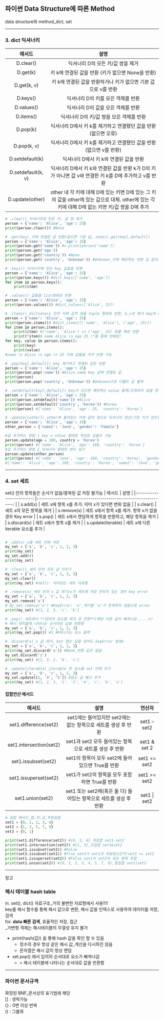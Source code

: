 ## 파이썬 Data Structure에 따른 Method
data structure와 method_dict, set

---
### 3. dict 딕셔너리  

|            메서드           	|                                                                                설명                                                                              	|
|:---------------------------:	|:----------------------------------------------------------------------------------------------------------------------------------------------------------------:	|
|           D.clear()         	|     딕셔너리 D의   모든 키/값 쌍을 제거                                                                                                                          	|
|           D.get(k)          	|     키 k에   연결된 값을 반환 (키가 없으면 None을 반환)                                                                                                          	|
|         D.get(k,   v)       	|     키 k에   연결된 값을 반환하거나 키가 없으면 기본 값으로 v를 반환                                                                                             	|
|           D.keys()          	|     딕셔너리 D의   키를 모은 객체를 반환                                                                                                                         	|
|          D.values()         	|     딕셔너리 D의   값을 모은 객체를 반환                                                                                                                         	|
|           D.items()         	|     딕셔너리 D의   키/값 쌍을 모은 객체를 반환                                                                                                                   	|
|           D.pop(k)          	|     딕셔너리 D에서   키 k를 제거하고 연결됐던 값을 반환 (없으면   오류)                                                                                          	|
|         D.pop(k,   v)       	|     딕셔너리 D에서   키 k를 제거하고 연결됐던 값을 반환 (없으면   v를 반환)                                                                                      	|
|        D.setdefault(k)      	|     딕셔너리 D에서   키 k와 연결된 값을 반환                                                                                                                     	|
|     D.setdefault(k,   v)    	|     딕셔너리 D에서   키 k와 연결된 값을 반환     k가   D의 키가 아니면 값 v와   연결한 키 k를 D에   추가하고 v를 반환                                            	|
|        D.update(other)      	|     other 내 각 키에 대해 D에   있는 키면 D에 있는 그 키의 값을 other에 있는 값으로 대체.     other에 있는 각 키에 대해 D에   없는 키면 키/값 쌍을 D에   추가    	|
```python
# .clear()_딕셔너리의 모든 키, 값 쌍 제거
person = {'name': 'Alice', 'age': 25}
print(person.clear()) #None

# .get(key)_키에 연결된 값 반환(없으면 기본 값, none)/.get(key[,default])
person = {'name': 'Alice', 'age': 25}
print(person.get('name')) #= print(person['name'])
print(person.get('age'))
print(person.get('country')) #None
print(person.get('country', 'Unknown')) #Unknown_키에 해당하는 반환 값 없어서 기본값을 'Unknown'으로 설정

# .keys()_딕셔너리에 있는 key 값들을 반환
person = {'name': 'Alice', 'age': 25}
print(person.keys()) #dict_keys(['name', 'age'])
for item in person.keys():
    print(item)

# .values()_값들을 list형태로 반환
person = {'name': 'Alice', 'age': 25}
print(person.values()) #dict_values(['Alice', 25])

# .items()_dictionary 안의 키와 값의 쌍을 tuple 형태로 반환, k,v로 해서 key와 value 추출 가능
person = {'name': 'Alice', 'age': 25}
print(person.items()) #dict_items([('name', 'Alice'), ('age', 25)])
for item in person.items():
    print(item) #('name', 'Alice') \n ('age', 25) 튜플 채로 반환
    print(*item)# name Alice \n age 25 !*를 통해 언패킹!
for key, value in person.items():
    print(key)
    print(value) 
#name \n Alice \n age \n 25 키와 값들을 각각 반환 가능

# .pop(key[,default])_key 제거하고 연결된 값은 반환
person = {'name': 'Alice', 'age': 25}
print(person.pop('name')) #Alice_name key 값에 연결된 값
print(person)
print(person.pop('country', 'Unknown')) #Unknown으로 디폴트 값 출력

# .setdefault(key[,default])_key가 있으면 해당하는 value 출력/조회되지 않을 경우, default 값으로 value 저장
person = {'name': 'Alice', 'age': 25}
print(person.setdefault('name')) #Alice
print(person.setdefault('country', 'Korea')) #Korea
print(person) #{'name': 'Alice', 'age': 25, 'country': 'Korea'}

# .update([other])_other에 들어있는 키와 값의 쌍으로 딕셔너리 갱신(기존 키가 있으면 value는 덮어쓰기)/없는 key였으면 추가
person = {'name': 'Alice', 'age': 25}
other_person = {'name2': 'Jane', 'gender': 'Female'}

#값 추가하는 방법 1_key = value 형태로 작성된 값들도 가능
person.update(age = 180, country = 'Korea')
print(person) #{'name': 'Alice', 'age': 180, 'country': 'Korea'}
#값 추가하는 방법 2_딕셔너리 형태의 변수 넣기
person.update(other_person)
print(person) #{'name': 'Jane', 'age': 180, 'country': 'Korea', 'gender': 'Female'}
#{'name': 'Alice', 'age': 180, 'country': 'Korea', 'name2': 'Jane', 'gender': 'Female'}
```
***
### 4. set 세트  
set() 안의 항목들은 순서가 없음/중복된 값 저장 불가능
|           메서드          	|                                설명                               	|
|:-------------------------:	|:-----------------------------------------------------------------:	|
|          s.add(x)         	|     세트 s에 항목   x를 추가. 이미   x가 있다면 변화 없음         	|
|          s.clear()        	|     세트 s의   모든 항목을   제거                                 	|
|         s.remove(x)       	|     세트 s에서   항목 x를 제거. 항목   x가 없을 경우 Key error    	|
|           s.pop()         	|     세트 s에서   랜덤하게 항목을 반환하고,   해당 항목을 제거     	|
|        s.discard(x)       	|     세트 s에서   항목 x를 제거                                    	|
|     s.update(iterable)    	|     세트 s에   다른 iterable 요소를   추가                        	|

```python

# .add(x)_x를 세트 안에 저장
my_set = {'a', 'b', 'c', 1, 2, 3}
print(my_set)
my_set.add(4)
print(my_set)

# .clear()_세트 안의 모든 값 지우기
my_set = {'a', 'b', 'c', 1, 2, 3}
my_set.clear()
print(my_set) #set(): 비어있는 세트 자료형

# .remove(x)_세트 안의 x 값 제거/x가 세트에 저장 안되어 있는 경우 key error
my_set = {'a', 'b', 'c', 1, 2, 3}
my_set.remove('a')
# my_set.remove('e') #KeyError: 'e'_제거할 'e'가 존재하지 않음으로 error
print(my_set) #{1, 2, 3, 'c', 'b'}

# .pop()_세트에서 **임의의 요소를 제거 후 반환**(매번 다른 값이 빠져나감.....ㅎ)
# 해시 테이블에 나타나는 순서대로 값을 반환함
my_set = {'a', 'b', 'c', 1, 2, 3}
print(my_set.pop()) #1_빠져나가는 요소 출력

# .discard(x)_x 값 제거, but 없는 값을 넣어도 keyError 발생x
my_set = {'a', 'b', 'c', 1, 2, 3}
print(my_set.discard('a')) #None_반환 값은 없음
my_set.discard('z')
print(my_set) #{1, 3, 2, 'b', 'c'}

# .update(iterable)_iterable 한 요소를 set 안에 추가
my_set = {'a', 'b', 'c', 1, 2, 3}
my_set.update([1, '4', '5']) #없는 값 빼고 추가
print(my_set) #{1, 2, 3, '1', '5', '4', 'c', 'b', 'a'}
```
#### 집합연산 메서드
|              메서드            	|                                         설명                                       	|         연산자        	|
|:------------------------------:	|:----------------------------------------------------------------------------------:	|:---------------------:	|
|      set1.difference(set2)     	|        set1에는 들어있지만 set2에는      없는   항목으로 세트를 생성 후 반환       	|      set1   – set2    	|
|     set1.intersection(set2)    	|           set1과 set2 모두   들어있는 항목으로      세트를   생성 후 반환          	|     set1   & set 2    	|
|       set1.issubset(set2)      	|               set1의 항목이 모두 set2에 들어있으면      True를   반환              	|     set1   <= set2    	|
|      set1.issuperset(set2)     	|               set1가 set2의   항목을 모두 포함하면      True를   반환              	|     set1   >= set2    	|
|         set1.union(set2)       	|     set1 또는 set2에(혹은   둘 다) 들어있는      항목으로   세트를 생성 후 반환    	|     set1   \| set2    	|

```python
# 집합 메서드_합,차,교,부분집합
set1 = {0, 1, 2, 3, 4}
set2 = {1, 3, 5, 7, 9}
set3 = {0, 1}

print(set1.difference(set2)) #{0, 2, 4}_차집합 set1-set2
print(set1.intersection(set2)) #{1, 3}_교집합 set1&set2
print(set1.issubset(set2)) #False
print(set3.issubset(set1)) #True_set3가 set1의 부분원소인지!set3 <= set2
print(set1.issuperset(set2)) #False set1이 set2의 모든 항목 포함 
print(set1.union(set2)) #{0, 1, 2, 3, 4, 5, 7, 9}_합집합 set1|set2
```
***
참고  
### 해시 테이블 hash table
in. set(), dict() 자료구조_거의 불변한 자료형에서 사용!!!!  
key를 해시 함수를 통해 해시 값으로 변환, 해시 값을 인덱스로 사용하여 데이터를 저장, 검색  
for. **data 빠른 검색**, 효율적인 저장, 접근  
_가변형 객체는 해시테이블의 무결성 유지 불가  
- print(hash(값)) 을 통해 hash 값을 확인 할 수 있음
  - 정수의 경우 항상 같은 해시 값_계산을 다시하진 않음
  - 문자열은 해시 값이 항상 랜덤
- set.pop() 에서 임의의 순서대로 요소가 빠져나감
  - = 해시 테이블에 나타나는 순서대로 값을 반환함
***
### 파이썬 문서규격  
확장된 BNF_문서상의 표기법에 해당  
[] : 생략가능  
{} : 0변 이상 반복  
() : 그룹화  
